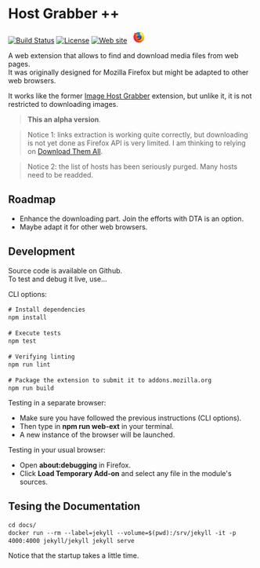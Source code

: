 # Host Grabber ++
[![Build Status](https://travis-ci.org/rhadamanthe/host-grabber-pp.svg?branch=master)](https://travis-ci.org/rhadamanthe/host-grabber-pp)
[![License](https://img.shields.io/github/license/mashape/apistatus.svg)]()
[![Web site](https://img.shields.io/badge/website-host-grabber-pp-2A2A57.svg)](https://rhadamanthe.github.io/host-grabber-pp)
&nbsp;
[![Firefox](docs/assets/images/firefox_x24.png)]()

A web extension that allows to find and download media files from web pages.  
It was originally designed for Mozilla Firefox but might be adapted to other web browsers.

It works like the former [Image Host Grabber](https://addons.mozilla.org/fr/firefox/addon/imagehost-grabber/)
extension, but unlike it, it is not restricted to downloading images.

> **This an alpha version**.

> Notice 1: links extraction is working quite correctly, but downloading is not yet
> done as Firefox API is very limited. I am thinking to relying on [Download Them All](https://www.downthemall.net/).

> Notice 2: the list of hosts has been seriously purged. Many hosts need to be readded.  


## Roadmap

* Enhance the downloading part. Join the efforts with DTA is an option.
* Maybe adapt it for other web browsers.


## Development

Source code is available on Github.  
To test and debug it live, use...

CLI options:

```properties
# Install dependencies
npm install

# Execute tests
npm test

# Verifying linting
npm run lint

# Package the extension to submit it to addons.mozilla.org
npm run build
```

Testing in a separate browser:

* Make sure you have followed the previous instructions (CLI options).
* Then type in **npm run web-ext** in your terminal.
* A new instance of the browser will be launched.

Testing in your usual browser:

* Open **about:debugging** in Firefox.
* Click **Load Temporary Add-on** and select any file in the module's sources.


## Tesing the Documentation

```
cd docs/
docker run --rm --label=jekyll --volume=$(pwd):/srv/jekyll -it -p 4000:4000 jekyll/jekyll jekyll serve
```

Notice that the startup takes a little time.
